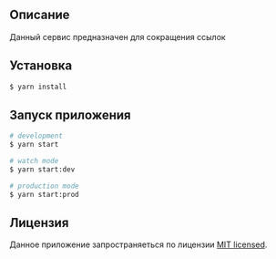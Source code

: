 ## Описание

Данный сервис предназначен для сокращения ссылок

## Установка

```bash
$ yarn install
```

## Запуск приложения

```bash
# development
$ yarn start

# watch mode
$ yarn start:dev

# production mode
$ yarn start:prod
```

## Лицензия

Данное приложение запространяеться по лицензии [MIT licensed](LICENSE).
